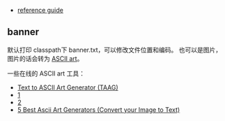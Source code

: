 

* [reference guide](http://projects.spring.io/spring-boot/#quick-start)

## banner
默认打印 classpath下 banner.txt，可以修改文件位置和编码。
也可以是图片，图片的话会转为 [ASCII art](https://en.wikipedia.org/wiki/ASCII_art)。

一些在线的 ASCII art 工具：
* [Text to ASCII Art Generator (TAAG)](http://www.patorjk.com/software/taag/)
* [1](http://ascii.mastervb.net/text_to_ascii.php)
* [2](http://chris.com/ascii/)
* [5 Best Ascii Art Generators (Convert your Image to Text)](http://www.mytrickpages.com/2013/10/5-best-ascii-art-generators-convert-your-image-to-text.html)